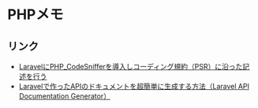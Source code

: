 # PHPメモ

## リンク
- [LaravelにPHP_CodeSnifferを導入しコーディング規約（PSR）に沿った記述を行う](https://www.ritolab.com/entry/188)
- [Laravelで作ったAPIのドキュメントを超簡単に生成する方法（Laravel API Documentation Generator）](https://qiita.com/morimorim/items/e0a2c8e2011208d50278)



